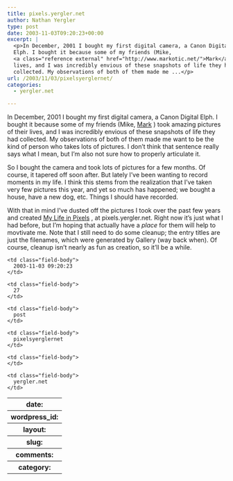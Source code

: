 ```yaml
---
title: pixels.yergler.net
author: Nathan Yergler
type: post
date: 2003-11-03T09:20:23+00:00
excerpt: |
  <p>In December, 2001 I bought my first digital camera, a Canon Digital
  Elph. I bought it because some of my friends (Mike,
  <a class="reference external" href="http://www.markotic.net/">Mark</a>) took amazing pictures of their
  lives, and I was incredibly envious of these snapshots of life they had
  collected. My observations of both of them made me ...</p>
url: /2003/11/03/pixelsyerglernet/
categories:
  - yergler.net

---
```

In December, 2001 I bought my first digital camera, a Canon Digital Elph. I bought it because some of my friends (Mike, [Mark][1] ) took amazing pictures of their lives, and I was incredibly envious of these snapshots of life they had collected. My observations of both of them made me want to be the kind of person who takes lots of pictures. I don’t think that sentence really says what I mean, but I’m also not sure how to properly articulate it.

So I bought the camera and took lots of pictures for a few months. Of course, it tapered off soon after. But lately I’ve been wanting to record moments in my life. I think this stems from the realization that I’ve taken very few pictures this year, and yet so much has happened; we bought a house, have a new dog, etc. Things I should have recorded.

With that in mind I’ve dusted off the pictures I took over the past few years and created [My Life in Pixels][2] , at pixels.yergler.net. Right now it’s just what I had before, but I’m hoping that actually have a _place_ for them will help to movtivate me. Note that I still need to do some cleanup; the entry titles are just the filenames, which were generated by Gallery (way back when). Of course, cleanup isn’t nearly as fun as creation, so it’ll be a while.

<table class="docutils field-list" frame="void" rules="none">
  <col class="field-name" /> <col class="field-body" /> <tr class="field">
    <th class="field-name">
      date:
    </th>

    <td class="field-body">
      2003-11-03 09:20:23
    </td>
  </tr>

  <tr class="field">
    <th class="field-name">
      wordpress_id:
    </th>

    <td class="field-body">
      27
    </td>
  </tr>

  <tr class="field">
    <th class="field-name">
      layout:
    </th>

    <td class="field-body">
      post
    </td>
  </tr>

  <tr class="field">
    <th class="field-name">
      slug:
    </th>

    <td class="field-body">
      pixelsyerglernet
    </td>
  </tr>

  <tr class="field">
    <th class="field-name">
      comments:
    </th>

    <td class="field-body">
    </td>
  </tr>

  <tr class="field">
    <th class="field-name">
      category:
    </th>

    <td class="field-body">
      yergler.net
    </td>
  </tr>
</table>

 [1]: http://www.markotic.net/
 [2]: http://pixels.yergler.net